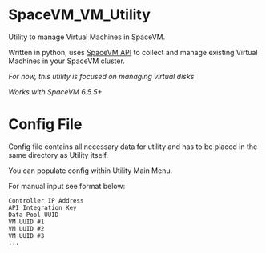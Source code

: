# SpaceVM_VM_Utility
Utility to manage Virtual Machines in SpaceVM.

Written in python, uses [SpaceVM API](https://spacevm.ru/docs/6.5/api/) to collect and manage existing Virtual Machines in your SpaceVM cluster.

_For now, this utility is focused on managing virtual disks_

_Works with SpaceVM 6.5.5+_

# Config File
Config file contains all necessary data for utility and has to be placed in the same directory as Utility itself.

You can populate config within Utility Main Menu.

For manual input see format below:
```
Controller IP Address
API Integration Key
Data Pool UUID
VM UUID #1
VM UUID #2
VM UUID #3 
...
```
